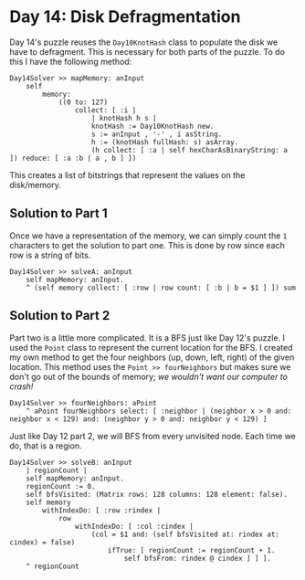 # Day 14: Disk Defragmentation

Day 14's puzzle reuses the `Day10KnotHash` class to populate the disk we have to defragment.  This is necessary for both parts of the puzzle.  To do this I have the following method:

```smalltalk
Day14Solver >> mapMemory: anInput
	self
		memory:
			((0 to: 127)
				collect: [ :i | 
					| knotHash h s |
					knotHash := Day10KnotHash new.
					s := anInput , '-' , i asString.
					h := (knotHash fullHash: s) asArray.
					(h collect: [ :a | self hexCharAsBinaryString: a ]) reduce: [ :a :b | a , b ] ])
```

This creates a list of bitstrings that represent the values on the disk/memory.

## Solution to Part 1

Once we have a representation of the memory, we can simply count the `1` characters to get the solution to part one.  This is done by row since each row is a string of bits.

```smalltalk
Day14Solver >> solveA: anInput
	self mapMemory: anInput.
	^ (self memory collect: [ :row | row count: [ :b | b = $1 ] ]) sum
```

## Solution to Part 2

Part two is a little more complicated.  It is a BFS just like Day 12's puzzle.  I used the `Point` class to represent the current location for the BFS.  I created my own method to get the four neighbors (up, down, left, right) of the given location.  This method uses the `Point >> fourNeighbors` but makes sure we don't go out of the bounds of memory; *we wouldn't want our computer to crash!*  

```smalltalk
Day14Solver >> fourNeighbors: aPoint
	^ aPoint fourNeighbors select: [ :neighbor | (neighbor x > 0 and: neighbor x < 129) and: (neighbor y > 0 and: neighbor y < 129) ]
```

Just like Day 12 part 2, we will BFS from every unvisited node.  Each time we do, that is a region.

```smalltalk
Day14Solver >> solveB: anInput
	| regionCount |
	self mapMemory: anInput.
	regionCount := 0.
	self bfsVisited: (Matrix rows: 128 columns: 128 element: false).
	self memory
		withIndexDo: [ :row :rindex | 
			row
				withIndexDo: [ :col :cindex | 
					(col = $1 and: (self bfsVisited at: rindex at: cindex) = false)
						ifTrue: [ regionCount := regionCount + 1.
							self bfsFrom: rindex @ cindex ] ] ].
	^ regionCount
```